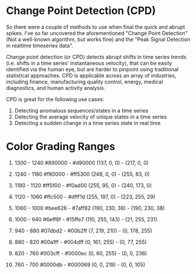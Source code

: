 # Change Point Detection (CPD)
So there were a couple of methods to use when final the quick and abrupt spikes. I've so far uncovered the aforementioned "Change Point Detection"(Not a well-known algorithm, but works fine) and the "Peak Signal Detection in realtime timeseries data".

Change point detection (or CPD) detects abrupt shifts in time series trends (i.e. shifts in a time series’ instantaneous velocity), that can be easily identified via the human eye, but are harder to pinpoint using traditional statistical approaches. CPD is applicable across an array of industries, including finance, manufacturing quality control, energy, medical diagnostics, and human activity analysis.

CPD is great for the following use cases:
1. Detecting anomalous sequences/states in a time series
1. Detecting the average velocity of unique states in a time series
1. Detecting a sudden change in a time series state in real time



# Color Grading Ranges 

1) 1300 - 1240
#890000 - #d90000
(137, 0, 0) - (217, 0, 0)


2) 1240 - 1180
#f80000 - #ff5300
(248, 0, 0) - (255, 83, 0)


3) 1180 - 1120
#ff5f00 - #f0ad00
(255, 95, 0) - (240, 173, 0)


4) 1120 - 1060
#ffc500 - #dfff1d
(255, 197, 0) - (223, 255, 29)


5) 1060 - 1000
#bee626 - #7aff82
(190, 230, 38) - (190, 230, 38)


6) 1000 - 940
#6eff8f - #15ffe7
(110, 255, 143) - (21, 255, 231)


7) 940 - 880
#07dbd2 - #00b2ff
(7, 219, 210) - (0, 178, 255)


8) 880 - 820
#00a1ff - #004dff
(0, 161, 255) - (0, 77, 255)


9) 820 - 760
#003cff - #0000ec
(0, 60, 255) - (0, 0, 236)


10) 760 - 700
#0000db - #000069
(0, 0, 219) - (0, 0, 105)

